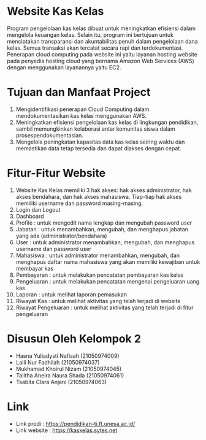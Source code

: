 # Website Kas Kelas
Program pengelolaan kas kelas dibuat untuk meningkatkan efisiensi dalam mengelola keuangan kelas. Selain itu, program ini bertujuan untuk menciptakan transparansi dan akuntabilitas penuh dalam pengelolaan dana kelas. Semua transaksi akan tercatat secara rapi dan terdokumentasi.
Penerapan cloud computing pada website ini yaitu layanan hosting website pada penyedia hosting cloud yang bernama Amazon Web Services (AWS) dengan menggunakan layanannya yaitu EC2.
# Tujuan dan Manfaat Project
1. Mengidentifikasi penerapan Cloud Computing dalam mendokumentasikan kas kelas menggunakan AWS.
2. Meningkatkan efisiensi pengelolaan kas kelas di lingkungan pendidikan, sambil memungkinkan kolaborasi antar komunitas siswa dalam prosespendokumentasian.
3. Mengelola peningkatan kapasitas data kas kelas seiring waktu dan memastikan data tetap tersedia dan dapat diakses dengan cepat.
# Fitur-Fitur Website
1. Website Kas Kelas memiliki 3 hak akses: hak akses administrator, hak akses bendahara, dan hak akses mahasiswa. Tiap-tiap hak akses memiliki username dan password masing-masing.
2. Login dan Logout
3. Dashboard
4. Profile : untuk mengedit nama lengkap dan mengubah password user
5. Jabatan : untuk menambahkan, mengubah, dan menghapus jabatan yang ada (administrator/bendahara)
6. User : untuk administrator menambahkan, mengubah, dan menghapus username dan password user
7. Mahasiswa : untuk administrator menambahkan, mengubah, dan menghapus daftar nama mahasiswa yang akan memiliki kewajiban untuk membayar kas
8. Pembayaran : untuk melakukan pencatatan pembayaran kas kelas
9. Pengeluaran : untuk melakukan pencatatan mengenai pengeluaran uang kas
10. Laporan : untuk melihat laporan pemasukan
11. Riwayat Kas : untuk melihat aktivitas yang telah terjadi di website
12. Riwayat Pengeluaran : untuk melihat aktivitas yang telah terjadi di fitur pengeluaran
# Disusun Oleh Kelompok 2 
- Hasna Yuliadysti Nafisah      (21050974009)
- Laili Nur Fadhilah            (21050974037)
- Mukhamad Khoirul Nizam        (21050974045)
- Talitha Aneira Naura Shada    (21050974061)
- Tsabita Clara Anjani          (21050974063)
# Link
- Link prodi : https://pendidikan-ti.ft.unesa.ac.id/
- Link website : https://kaskelas.sytes.net
